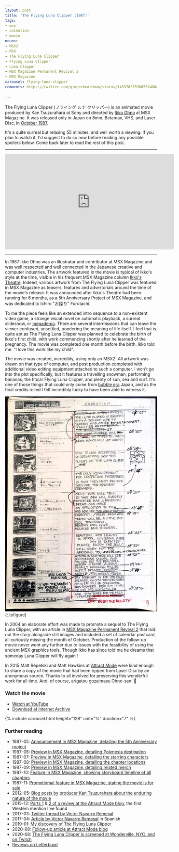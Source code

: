 ```yaml
---
layout: post
title: 'The Flying Luna Clipper (1987)'
tags:
- msx
- animation
- movie
nouns:
- MSX2
- MSX
- The Flying Luna Clipper
- Flying Luna Clipper
- Luna Clipper
- MSX Magazine Permanent Revival 2
- MSX Magazine
carousel: flying-luna-clipper
comments: https://twitter.com/gingerbeardman/status/1433782159685324804

---
```

 The Flying Luna Clipper (フライング ルナ クリッパー) is an animated movie produced by Kan Tsuzurahara at Sony and directed by [Ikko Ohno](https://www.instagram.com/ikko_nikko_kekko/) at MSX Magazine. It was released only in Japan on 8mm, Betamax, VHS, and Laser Disc, in [October 1987](https://www.lddb.com/laserdisc/36908/88LS-85004/Flying-Luna-Clipper).

It's a quite surreal but relaxing 55 minutes, and well worth a viewing. If you plan to watch it, I'd suggest to do so now before reading any possible spoilers below. Come back later to read the rest of this post.

***

<iframe width="560" height="315" src="https://www.youtube.com/embed/P2TNZyCWA-Q" title="YouTube video player" frameborder="0" allow="accelerometer; autoplay; clipboard-write; encrypted-media; gyroscope; picture-in-picture" allowfullscreen></iframe>

***

In 1987 Ikko Ohno was an illustrator and contributor at MSX Magazine and was well respected and well connected in the Japanese creative and computer industries. The artwork featured in the movie is typical of Ikko's style at the time, visible in his frequent MSX Magazine column [Ikko's Theatre](https://archive.org/details/MSXmagazine198703S/page/n95/mode/2up). Indeed, various artwork from The Flying Luna Clipper was featured in MSX Magazine as teasers, features and advertorials around the time of the movie's release. It was announced after Ikko's Theatre had been running for 6 months, as a 5th Anniversary Project of MSX Magazine, and was dedicated to Ichiro "お探り" Furutachi<!-- perhaps a reference to the 1984 anime [Kakkun Cafe](https://ja.wikipedia.org/wiki/カッくんカフェ) -->.

To me the piece feels like an extended intro sequence to a non-existent video game, a strange visual novel on automatic playback, a surreal slideshow, or [megademo](https://en.wiktionary.org/wiki/megademo). There are several intermissions that can leave the viewer confused, unsettled, pondering the meaning of life itself. I feel that is quite apt as The Flying Luna Clipper was planned to celebrate the birth of Ikko's first child, with work commencing shortly after he learned of the pregnancy. The movie was completed one month before the birth. Ikko told me: "I love this work like my child".

The movie was created, incredibly, using only an MSX2. All artwork was drawn on that type of computer, and post production completed with additional video editing equipment attached to such a computer. I won't go into the plot specifically, but it features a travelling snowman, performing bananas, the titular Flying Luna Clipper, and plenty of sun, sea and surf. It's one of those things that could only come from [bubble era](https://en.wikipedia.org/wiki/Japanese_asset_price_bubble) Japan, and as the final credits rolled I felt incredibly lucky to have been able to witness it.

![The Flying Luna Clipper, exclusive storyboard photo](/images/posts/flying-luna-clipper-storyboard.jpg " The Flying Luna Clipper, exclusive storyboard photo")
{:.tofigure}

In 2004 an elaborate effort was made to promote a sequel to The Flying Luna Clipper, with an article in [MSX Magazine Permanent Revival 2](https://archive.org/details/MSXMAGAZINE2) that laid out the story alongside still images and included a set of calendar postcard, all curiously missing the month of October. Production of the follow-up movie never went any further due to issues with the feasibility of using the ancient MSX graphics tools. Though Ikko has since told me he dreams that someday Luna Clipper will fly again！

In 2015 Matt Repetski and Matt Hawkins at [Attract Mode](https://medium.com/attract-mode/about) were kind enough to share a copy of the movie that had been ripped from Laser Disc by an anonymous source. Thanks to all involved for preserving this wonderful work for all time. And, of course, arigatou gozaimasu Ohno-san! 🙌

### Watch the movie
- [Watch at YouTube](https://www.youtube.com/watch?v=P2TNZyCWA-Q)
- [Download at Internet Archive](https://archive.org/details/the-flying-luna-clipper-complete)

{% include carousel.html height="128" unit="%" duration="7" %}

### Further reading
- 1987-05: [Announcement in MSX Magazine, detailing the 5th Anniversary project](https://archive.org/details/MSXmagazine198705S/page/n105/mode/2up)
- 1987-06: [Preview in MSX Magazine, detailing Polynesia destination](https://archive.org/details/MSXmagazine198706S/page/n85/mode/2up)
- 1987-07: [Preview in MSX Magazine, detailing the starring characters](https://archive.org/details/MSXmagazine198707S/page/n139/mode/2up)
- 1987-08: [Preview in MSX Magazine, detailing the chapter locations](https://archive.org/details/MSXmagazine198708S/page/n137/mode/2up)
- 1987-09: [Preview in MSX Magazine, detailing related merch](https://issuu.com/msxblog/docs/msx_magazine_1987_09/134)
- 1987-10: [Feature in MSX Magazine, showing storyboard timeline of all chapters](https://archive.org/details/MSXmagazine198710S/page/n145/mode/2up)
- 1987-11: [Promotiomal feature in MSX Magazine, stating the movie is for sale](https://archive.org/details/MSXmagazine198711S/page/n137/mode/2up)
- 2012-05: [Blog posts by producer Kan Tsuzurahara about the enduring nature of the movie](https://ja6nqo.blog.ss-blog.jp/search/?keyword=luna)
- 2015-12: [Parts 1](https://blog.attractmo.de/post/134913165050/review-the-flying-luna-clipper-part-1-my-love) & [2 of a review at the Attract Mode blog](https://blog.attractmo.de/post/134976251900/review-the-flying-luna-clipper-part-2-ladies), the first Western mention I've found
- 2017-03: [Twitter thread by Victor Navarro Remesal](https://twitter.com/VtheWanderer/status/846784959859830784)
- 2017-04: [Article by Victor Navarro Remesal](https://web.archive.org/web/20170401011626/http://abcdefghijklmn-pqrstuvwxyz.com/the-flying-luna-clipper-el-cine-chiptune-que-pudo-ser/) in Spanish
- 2019-01: [My discovery of The Flying Luna Clipper](https://twitter.com/gingerbeardman/status/1080504185106386946)
- 2020-08: [Follow-up article at Attract Mode blog](https://medium.com/attract-mode/dream-flight-interpreted-the-possible-flying-luna-clipper-origin-11c1ee5ebe1f)
- 2020-08: [The Flying Luna Clipper is screened at Wonderville, NYC, and on Twitch](https://www.wonderville.nyc/events/luna-clipper)
- [Reviews on Letterboxd](https://letterboxd.com/film/the-flying-luna-clipper/)
